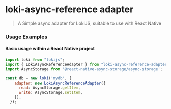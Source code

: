 # loki-async-reference adapter

> A Simple async adapter for LokiJS, suitable to use with React Native

### Usage Examples

#### Basic usage within a React Native project
```javascript
import loki from "lokijs";
import { LokiAsyncReferenceAdapter } from "loki-async-reference-adapter";
import AsyncStorage from '@react-native-async-storage/async-storage';

const db = new loki('mydb', {
    adapter: new LokiAsyncReferenceAdapter({
      read: AsyncStorage.getItem,
      write: AsyncStorage.setItem,
    }),
  });
```
